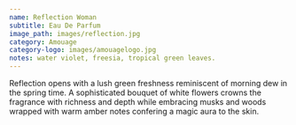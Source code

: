 ```yaml
---
name: Reflection Woman
subtitle: Eau De Parfum
image_path: images/reflection.jpg
category: Amouage
category-logo: images/amouagelogo.jpg
notes: water violet, freesia, tropical green leaves.
---
```

Reflection opens with a lush green freshness reminiscent of morning dew in the spring time. A sophisticated bouquet of white flowers crowns the fragrance with richness and depth while embracing musks and woods wrapped with warm amber notes confering a magic aura to the skin.
